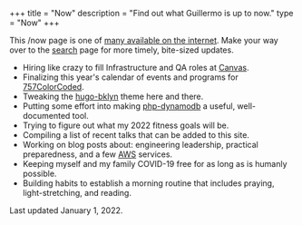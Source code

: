 +++
title = "Now"
description = "Find out what Guillermo is up to now."
type = "Now"
+++

This /now page is one of [many available on the internet](https://nownownow.com). Make your way over to the [search](/search) page for more timely, bite-sized updates.

* Hiring like crazy to fill Infrastructure and QA roles at [Canvas](https://www.canvas.com/team).
* Finalizing this year's calendar of events and programs for [757ColorCoded](https://7575colorcoded.org).
* Tweaking the [hugo-bklyn](https://github.com/guillermoandrae/hugo-bklyn) theme here and there. 
* Putting some effort into making [php-dynamodb](https://github.com/guillermoandrae/php-dynamodb) a useful, well-documented tool.
* Trying to figure out what my 2022 fitness goals will be.
* Compiling a list of recent talks that can be added to this site.
* Working on blog posts about: engineering leadership, practical preparedness, and a few [AWS](https://aws.amazon.com) services.
* Keeping myself and my family COVID-19 free for as long as is humanly possible.
* Building habits to establish a morning routine that includes praying, light-stretching, and reading.

Last updated January 1, 2022.


 
 
